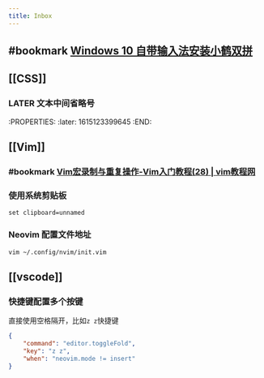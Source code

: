 ```yaml
---
title: Inbox
---
```


## #bookmark [Windows 10 自带输入法安装小鹤双拼](https://iwenson.com/%E5%B0%8F%E9%B9%A4%E5%8F%8C%E6%8B%BC.reg)
## [[CSS]]
### LATER 文本中间省略号 
:PROPERTIES:
:later: 1615123399645
:END:
## [[Vim]]
### #bookmark [Vim宏录制与重复操作-Vim入门教程(28) | vim教程网](https://vimjc.com/vim-recording.html)
### 使用系统剪贴板
`set clipboard=unnamed`
### Neovim 配置文件地址
`vim ~/.config/nvim/init.vim`
## [[vscode]]
### 快捷键配置多个按键
直接使用空格隔开，比如`z z`快捷键
```json
{
    "command": "editor.toggleFold",
    "key": "z z",
    "when": "neovim.mode != insert"
}
```
##
